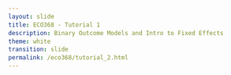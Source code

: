 ```yaml
---
layout: slide
title: ECO368 - Tutorial 1
description: Binary Outcome Models and Intro to Fixed Effects
theme: white
transition: slide
permalink: /eco368/tutorial_2.html
---
```

<section data-markdown data-separator="^\r?\n----\r?\n" data-separator-vertical="^\r?\n--\r?\n">
<script type="text/template">



## Binary Outcome Models and Intro to Fixed Effects
### ECO368 - Tutorial 2

![U of T Logo](u_of_t_crest.svg)

[Dario Toman](https://dariotoman.com/)

dario.toman@utoronto.ca

----
## Binary Outcome Models
(Source: Woolridge - Introductory Econometrics)

----

#### What does it mean for a variable to be "Binary"?

- A variable is considered binary if it can only take on values of 0 or 1.
- Examples:
    - Civil War Onset
    - Civil War Incidence
    - Civil War Termination
- **Recall from last time:** We can deal with including these as regressors fairly easily
- Using them as outcome variables requires some changes to our regression framework

----

#### Baseline Model:
### Linear Probability Model

--

### Linear Probability Model

- **Recall:** Ordinary Least Squares Model
$$y =\beta_0 + \beta_1 x_1 + ... + \beta_k x_k + \varepsilon$$
- Assuming zero conditional mean (MLR.4):
$$ E[y|\mathbf{x}]= \beta_0 + \beta_1 x_1 + ... + \beta_k x_k $$

--
### Linear Probability Model

- If we have a binary outcome, consider $P(y=1|\mathbf{x})=E[y|\mathbf{x}]$:
$$ P(y=1|\mathbf{x})=\beta_0 + \beta_1 x_1 + ... + \beta_k x_k $$

- This equation tells us that the _probability of success_ $p(\mathbf{x}) = P(y=1|\mathbf{x})$ is a linear function of our explanatory variables.
- $P(y=1|\mathbf{x})$ is often called the **response probability**

--

#### Let's take this regression model to the data!

- I will be using data from Sambanis (2004)
    - Nota Bene: Replication Data for papers is often publicly available!
- You can access his replication folder from his [website](http://web.sas.upenn.edu/sambanis/research/articles-on-civil-war/).

--


![Sambnis Data](img/sambanis_data.png)

--


![Sambanis_Scatter](img/sambanis_scatter.png)

--

We can easily estimate a linear probability model in STATA:
![Sambanis_linreg](img/sambanis_linreg.png)

--


![Sambanis_lpm](img/sambanis_scatter_lpm.png)

--

### Notice any issues?
- Negative predicted probabilities....
- Constant effect at all levels of $x$

----

### Probit and Logit Models

--

### Probit and Logit Models
- Probit and Logit models aim to provide a solution to the issues that arise in the linear probability model. 
- We still are interested in the response probability $P(y=1|\mathbf{x})$, but now:
$$ P(y=1|\mathbf{x})= =G(\beta_0 + \beta_1 x_1 + ... + \beta_k x_k) $$
- Notice that we are applying a transformation to the right hand side using the function $G()$

--

### Probit and Logit Models

- What properties do we want $G()$ to have?
    - Bounded by 0 and 1
    - Hopefully not linear...
- Can you think of any such functions?

--

### Probit Model

- The Probit Model uses the CDF of the standard normal distribution as the $G()$ function:
$$ G(z) = \Phi (z) $$
so
$$ P(y=1|\mathbf{x})= \Phi(\beta_0 + \beta_1 x_1 + ... + \beta_k x_k) $$

- **Recall:** The standard CDF is bounded by 0 and 1 

--

### Logit Model
- The Logit Model uses the _logistic_ function for $G()$:
$$G(z)=\Lambda(z)=\frac{e^z}{1+e^z}$$
so 
$$ P(y=1|\mathbf{x})= \frac{e^{\beta_0 + \beta_1 x_1 + ... + \beta_k x_k}}{1+e^{\beta_0 + \beta_1 x_1 + ... + \beta_k x_k}}$$
- This function is also bounded by 0 and 1

--

- These models are also easy to estimate in STATA:
![Logit_Stata](img/logit.png)

--

![Logit_scatter](img/sambanis_scatter_logit.png)

----

### Questions?
 
(Reminder - I have OH after tutorial)

</script>
</section>